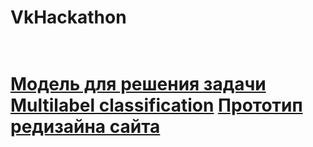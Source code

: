 # VkHackathon
 
 
 <h1>
  <br>
  <a href="https://github.com/TayaPenskaya/VkHackathon/blob/master/multi-label-classification-bert.ipynb">Модель для решения задачи Multilabel classification</a>
 <a href="https://www.figma.com/file/sgKJiRfpgUPNFf1UIwHIW0/special-projects?node-id=204%3A76">Прототип редизайна сайта</a>
  <br>
 </h1>
